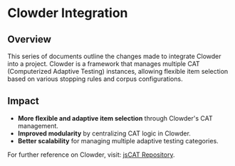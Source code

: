 # Clowder Integration

## Overview
This series of documents outline the changes made to integrate Clowder into a project. Clowder is a framework that manages multiple CAT (Computerized Adaptive Testing) instances, allowing flexible item selection based on various stopping rules and corpus configurations.

## Impact
- **More flexible and adaptive item selection** through Clowder's CAT management.
- **Improved modularity** by centralizing CAT logic in Clowder.
- **Better scalability** for managing multiple adaptive testing categories.

For further reference on Clowder, visit: [jsCAT Repository](https://github.com/yeatmanlab/jsCAT).
